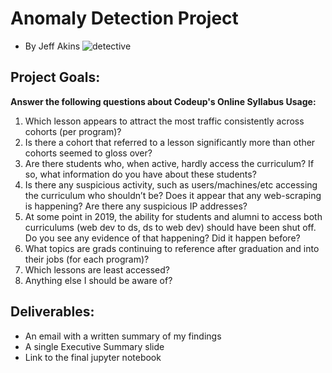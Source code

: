 # Anomaly Detection Project
- By Jeff Akins
![detective](https://www.google.com/url?sa=i&url=https%3A%2F%2Fwww.123rf.com%2Fstock-photo%2Fdetective.html&psig=AOvVaw37sevaqoW8t5wvRYsXTklu&ust=1634746947871000&source=images&cd=vfe&ved=0CAsQjRxqFwoTCNjvpZLx1vMCFQAAAAAdAAAAABAD)

## Project Goals:
**Answer the following questions about Codeup's Online Syllabus Usage:**
1. Which lesson appears to attract the most traffic consistently across cohorts (per program)?
2. Is there a cohort that referred to a lesson significantly more than other cohorts seemed to gloss over?
3. Are there students who, when active, hardly access the curriculum? If so, what information do you have about these students?
4. Is there any suspicious activity, such as users/machines/etc accessing the curriculum who shouldn’t be? Does it appear that any web-scraping is happening? Are there any suspicious IP addresses?
5. At some point in 2019, the ability for students and alumni to access both curriculums (web dev to ds, ds to web dev) should have been shut off. Do you see any evidence of that happening? Did it happen before?
6. What topics are grads continuing to reference after graduation and into their jobs (for each program)?
7. Which lessons are least accessed?
8. Anything else I should be aware of?

## Deliverables:
- An email with a written summary of my findings
- A single Executive Summary slide
- Link to the final jupyter notebook
